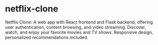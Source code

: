 # netflix-clone
Netflix Clone: A web app with React frontend and Flask backend, offering user authentication, content browsing, and video streaming. Discover, watch, and enjoy your favorite movies and TV shows. Responsive design, personalized recommendations included.
